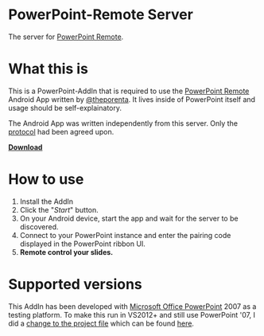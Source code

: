 PowerPoint-Remote Server
========================

The server for [PowerPoint Remote](https://github.com/theporenta/powerpoint-remote).

# What this is

This is a PowerPoint-AddIn that is required to use the [PowerPoint Remote](https://github.com/theporenta/powerpoint-remote) Android App written by [@theporenta](https://github.com/theporenta).
It lives inside of PowerPoint itself and usage should be self-explainatory.

The Android App was written independently from this server. Only the [protocol](https://github.com/sgade/powerpoint-remote-server/blob/master/PowerPoint%20Remote/Server/MessageID.cs) had been agreed upon.

[**Download**](https://github.com/sgade/powerpoint-remote-server/releases)

# How to use

1. Install the AddIn
2. Click the "*Start*" button.
3. On your Android device, start the app and wait for the server to be discovered.
4. Connect to your PowerPoint instance and enter the pairing code displayed in the PowerPoint ribbon UI.
5. **Remote control your slides.**

# Supported versions

This AddIn has been developed with [Microsoft Office PowerPoint](http://office.microsoft.com/de-de/powerpoint/) 2007 as a testing platform.
To make this run in VS2012+ and still use PowerPoint '07, I did a [change to the project file](http://stackoverflow.com/questions/12277023/how-can-i-create-a-vsto-office-2007-add-in-using-vs-2012) which can be found [here](https://github.com/sgade/powerpoint-remote-server/commit/be3c70f451f73b22be78c5df05b17d96cfa5ff3c#diff-31a00a9f0021feabd4845a1614e33f65R218).
